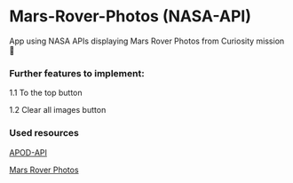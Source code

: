# Mars-Rover-Photos (NASA-API)

App using NASA APIs displaying Mars Rover Photos from Curiosity mission :rocket:

### Further features to implement:

1.1 To the top button

1.2 Clear all images button


### Used resources

[APOD-API](https://github.com/nasa/apod-api)

[Mars Rover Photos](https://api.nasa.gov/)


